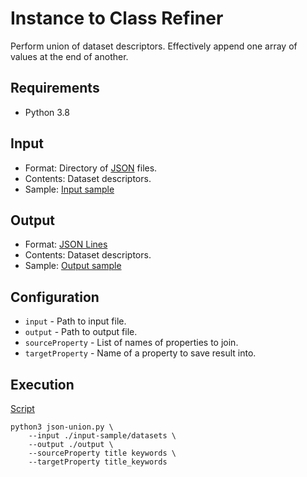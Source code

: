 # Instance to Class Refiner
Perform union of dataset descriptors. Effectively append one array of values
at the end of another.

## Requirements
- Python 3.8

## Input
- Format: Directory of [JSON](https://www.json.org/) files.
- Contents: Dataset descriptors.
- Sample: [Input sample](input-sample/datasets)

## Output
- Format: [JSON Lines](https://jsonlines.org/)
- Contents: Dataset descriptors.
- Sample: [Output sample](output-sample/datasets)

## Configuration
- ```input``` - Path to input file.
- ```output``` - Path to output file.
- ```sourceProperty``` - List of names of properties to join.
- ```targetProperty``` - Name of a property to save result into.

## Execution
[Script](script)
```shell
python3 json-union.py \ 
    --input ./input-sample/datasets \
    --output ./output \
    --sourceProperty title keywords \
    --targetProperty title_keywords
```
